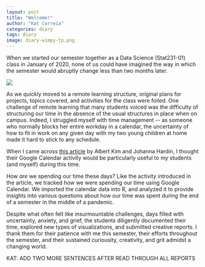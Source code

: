 ```yaml
---
layout: post
title: "Welcome!"
author: "Kat Correia"
categories: diary
tags: diary
image: diary-wimpy-tp.png
---
```


When we started our semester together as a Data Science (Stat231-01) class in January of 2020, none of us could have imagined the way in which the semester would abruptly change less than two months later.

<img src="{{ site.github.url }}/assets/img/covid-email.png">

As we quickly moved to a remote learning structure, original plans for projects, topics covered, and activities for the class were foiled.  One challenge of remote learning that many students voiced was the difficulty of structuring our time in the absence of the usual structures in place when on campus.  Indeed, I struggled myself with time management -- as someone who normally blocks her entire workday in a calendar, the uncertainty of how to fit in work on any given day with my two young children at home made it hard to stick to any schedule.  

When I came across [this article](https://arxiv.org/pdf/2002.11767.pdf 'Playing the whole game”: A data collection and analysis exercise with Google Calendar') by Albert Kim and Johanna Hardin, I thought their Google Calendar activity would be particularly useful to my students (and myself) during this time. 

How <i> are </i> we spending our time these days?  Like the activity introduced in the article, we tracked how we were spending our time using Google Calendar.  We imported the calendar data into R, and analyzed it to provide insights into various questions about how our time was spent during the end of a semester in the middle of a pandemic.

Despite what often felt like insurmountable challenges, days filled with uncertainty, anxiety, and grief, the students diligently documented their time, explored new types of visualizations, and submitted creative reports.  I thank them for their patience with me this semester, their efforts throughout the semester, and their sustained curiousity, creativity, and grit admidst a changing world.

KAT: ADD TWO MORE SENTENCES AFTER READ THROUGH ALL REPORTS


